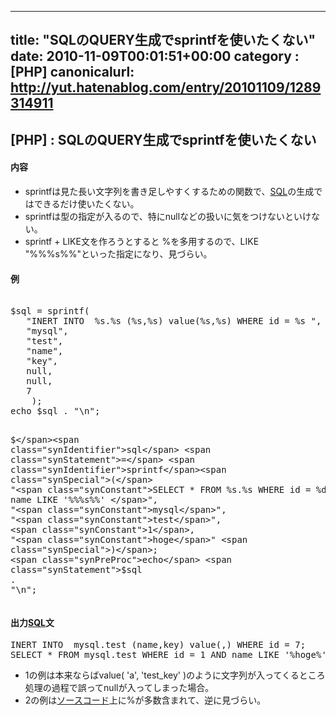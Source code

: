 
---
title: "SQLのQUERY生成でsprintfを使いたくない"
date: 2010-11-09T00:01:51+00:00
category : [PHP]
canonicalurl: http://yut.hatenablog.com/entry/20101109/1289314911
---

## [PHP] : SQLのQUERY生成でsprintfを使いたくない


<div class="section">
<h4>内容</h4>

<ul>
<li>sprintfは見た長い文字列を書き足しやすくするための関数で、<a class="keyword" href="http://d.hatena.ne.jp/keyword/SQL">SQL</a>の生成ではできるだけ使いたくない。</li>
<li>sprintfは型の指定が入るので、特にnullなどの扱いに気をつけないといけない。</li>
<li>sprintf + LIKE文を作ろうとすると %を多用するので、LIKE "%%%s%%"といった指定になり、見づらい。</li>
</ul>
</div>
<div class="section">
<h4>例</h4>
<pre class="hljs php" data-lang="php" data-unlink><span class="synSpecial"><?php</span>
<span class="synStatement">$</span><span class="synIdentifier">sql</span> <span class="synStatement">=</span> <span class="synIdentifier">sprintf</span><span class="synSpecial">(</span> 
   "<span class="synConstant">INERT INTO  %s.%s (%s,%s) value(%s,%s) WHERE id = %s </span>",  
   "<span class="synConstant">mysql</span>",
   "<span class="synConstant">test</span>",
   "<span class="synConstant">name</span>",
   "<span class="synConstant">key</span>",
   <span class="synType">null</span>,
   <span class="synType">null</span>,
   <span class="synConstant">7</span>
    <span class="synSpecial">)</span>;
<span class="synPreProc">echo</span> <span class="synStatement">$</span><span class="synIdentifier">sql</span> <span class="synStatement">.</span> "<span class="synSpecial">\n</span>";

<span class="synStatement">$</span><span class="synIdentifier">sql</span> <span class="synStatement">=</span> <span class="synIdentifier">sprintf</span><span class="synSpecial">(</span> 
   "<span class="synConstant">SELECT * FROM %s.%s WHERE id = %d AND name LIKE '%%%s%%' </span>",
   "<span class="synConstant">mysql</span>",
   "<span class="synConstant">test</span>",
   <span class="synConstant">1</span>,
   "<span class="synConstant">hoge</span>" <span class="synSpecial">)</span>;
<span class="synPreProc">echo</span> <span class="synStatement">$</span><span class="synIdentifier">sql</span> <span class="synStatement">.</span> "<span class="synSpecial">\n</span>";
</pre>
</div>
<div class="section">
<h4>出力<a class="keyword" href="http://d.hatena.ne.jp/keyword/SQL">SQL</a>文</h4>
<pre class="hljs sql" data-lang="sql" data-unlink>INERT <span class="synSpecial">INTO</span>  mysql.test (name,key) value(,) <span class="synSpecial">WHERE</span> id = <span class="synConstant">7</span>;
<span class="synStatement">SELECT</span> * <span class="synSpecial">FROM</span> mysql.test <span class="synSpecial">WHERE</span> id = <span class="synConstant">1</span> <span class="synStatement">AND</span> name <span class="synStatement">LIKE</span> <span class="synConstant">'%hoge%'</span> ;
</pre>
<ul>
<li>1の例は本来ならばvalue( 'a', 'test_key' )のように文字列が入ってくるところ処理の過程で誤ってnullが入ってしまった場合。</li>
<li>2の例は<a class="keyword" href="http://d.hatena.ne.jp/keyword/%A5%BD%A1%BC%A5%B9%A5%B3%A1%BC%A5%C9">ソースコード</a>上に%が多数含まれて、逆に見づらい。</li>
</ul>
</div>


